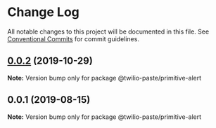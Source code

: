 # Change Log

All notable changes to this project will be documented in this file.
See [Conventional Commits](https://conventionalcommits.org) for commit guidelines.

## [0.0.2](https://github.com/twilio-labs/paste/compare/@twilio-paste/primitive-alert@0.0.1...@twilio-paste/primitive-alert@0.0.2) (2019-10-29)

**Note:** Version bump only for package @twilio-paste/primitive-alert





## 0.0.1 (2019-08-15)

**Note:** Version bump only for package @twilio-paste/primitive-alert
